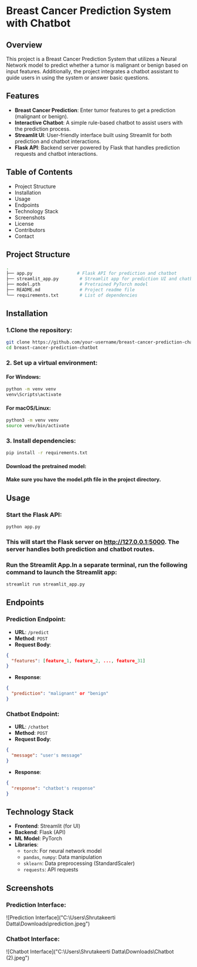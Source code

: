 # Breast Cancer Prediction System with Chatbot

## Overview
This project is a Breast Cancer Prediction System that utilizes a Neural Network model to predict whether a tumor is malignant or benign based on input features. Additionally, the project integrates a chatbot assistant to guide users in using the system or answer basic questions.

## Features
- **Breast Cancer Prediction**: Enter tumor features to get a prediction (malignant or benign).
- **Interactive Chatbot**: A simple rule-based chatbot to assist users with the prediction process.
- **Streamlit UI**: User-friendly interface built using Streamlit for both prediction and chatbot interactions.
- **Flask API**: Backend server powered by Flask that handles prediction requests and chatbot interactions.

## Table of Contents
- Project Structure
- Installation
- Usage
- Endpoints
- Technology Stack
- Screenshots
- License
- Contributors
- Contact

## Project Structure
```bash
.
├── app.py                 # Flask API for prediction and chatbot
├── streamlit_app.py        # Streamlit app for prediction UI and chatbot interface
├── model.pth               # Pretrained PyTorch model
├── README.md               # Project readme file
└── requirements.txt        # List of dependencies
```
## Installation

### 1.Clone the repository:
```bash
git clone https://github.com/your-username/breast-cancer-prediction-chatbot.git
cd breast-cancer-prediction-chatbot
```
### 2. Set up a virtual environment:

#### For Windows:
```bash
python -m venv venv
venv\Scripts\activate
```
#### For macOS/Linux:
```bash
python3 -m venv venv
source venv/bin/activate
```
### 3. Install dependencies:
```bash
pip install -r requirements.txt
```
#### Download the pretrained model:
#### Make sure you have the model.pth file in the project directory.
## Usage

### Start the Flask API:
```bash
python app.py
```
### This will start the Flask server on http://127.0.0.1:5000. The server handles both prediction and chatbot routes.

### Run the Streamlit App.In a separate terminal, run the following command to launch the Streamlit app:
```bash
streamlit run streamlit_app.py

```

## Endpoints

### Prediction Endpoint:
- **URL**: `/predict`
- **Method**: `POST`
- **Request Body**:
```json
{
  "features": [feature_1, feature_2, ..., feature_31]
}
```

- **Response**:
```json
{
  "prediction": "malignant" or "benign"
}
```
### Chatbot Endpoint:
- **URL**: `/chatbot`
- **Method**: `POST`
- **Request Body**:
```json
{
  "message": "user's message"
}
```
- **Response**:
```json
{
  "response": "chatbot's response"
}
```
## Technology Stack
- **Frontend**: Streamlit (for UI)
- **Backend**: Flask (API)
- **ML Model**: PyTorch
- **Libraries**:
  - `torch`: For neural network model
  - `pandas`, `numpy`: Data manipulation
  - `sklearn`: Data preprocessing (StandardScaler)
  - `requests`: API requests

## Screenshots
### Prediction Interface:
![Prediction Interface]("C:\Users\Shrutakeerti Datta\Downloads\prediction.jpeg") <!-- Replace with actual screenshot -->

### Chatbot Interface:
![Chatbot Interface]("C:\Users\Shrutakeerti Datta\Downloads\Chatbot (2).jpeg") <!-- Replace with actual screenshot -->
